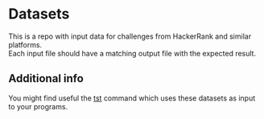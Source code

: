 # Datasets

This is a repo with input data for challenges from HackerRank and similar platforms.  
Each input file should have a matching output file with the expected result.

## Additional info

You might find useful the [tst](https://github.com/whoan/tst) command which uses these datasets as input to your programs.

